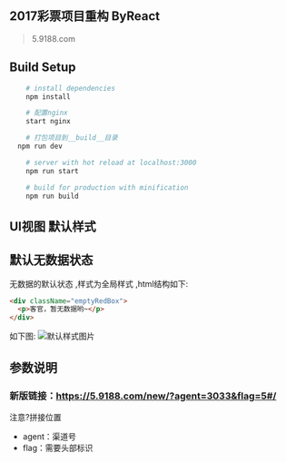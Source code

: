 ## 2017彩票项目重构 ByReact


>5.9188.com


## Build Setup

``` bash
	# install dependencies
	npm install

	# 配置nginx
	start nginx

	# 打包项目到__build__目录
  npm run dev

	# server with hot reload at localhost:3000
	npm run start

	# build for production with minification
	npm run build
```

## UI视图 默认样式


## <a id='a'>默认无数据状态<a>

 无数据的默认状态 ,样式为全局样式 ,html结构如下:

```html
<div className="emptyRedBox">
  <p>客官，暂无数据哟~</p>
</div>
```

如下图:
![默认样式图片](http://gitlab.gs.9188.com/caiyi.html5/Lottery/raw/b5aacc4acd2e2109c77c3654fac073108c54f6da/Lottery-2017/UI_DefaultStyleImg/DefaultNoDateStyle.png)


## 参数说明

### 新版链接：https://5.9188.com/new/?agent=3033&flag=5#/

注意?拼接位置

- agent：渠道号
- flag：需要头部标识

